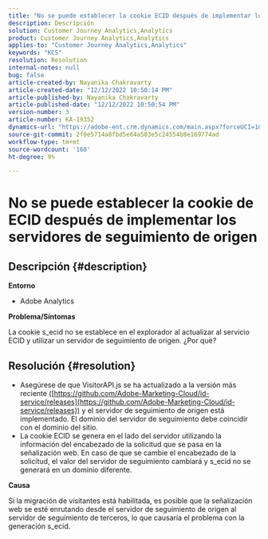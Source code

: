 ```yaml
---
title: "No se puede establecer la cookie ECID después de implementar los servidores de seguimiento de origen"
description: Descripción
solution: Customer Journey Analytics,Analytics
product: Customer Journey Analytics,Analytics
applies-to: "Customer Journey Analytics,Analytics"
keywords: "KCS"
resolution: Resolution
internal-notes: null
bug: false
article-created-by: Nayanika Chakravarty
article-created-date: "12/12/2022 10:50:14 PM"
article-published-by: Nayanika Chakravarty
article-published-date: "12/12/2022 10:50:54 PM"
version-number: 3
article-number: KA-19352
dynamics-url: "https://adobe-ent.crm.dynamics.com/main.aspx?forceUCI=1&pagetype=entityrecord&etn=knowledgearticle&id=12c5dd52-6f7a-ed11-81ac-6045bd006b25"
source-git-commit: 2f0e5714a8fbd5e64a503e5c24554b8e169774ad
workflow-type: tm+mt
source-wordcount: '168'
ht-degree: 9%

---
```


# No se puede establecer la cookie de ECID después de implementar los servidores de seguimiento de origen

## Descripción {#description}


<b>Entorno</b>

- Adobe Analytics

<b>Problema/Síntomas</b>

La cookie s_ecid no se establece en el explorador al actualizar al servicio ECID y utilizar un servidor de seguimiento de origen. ¿Por qué?


## Resolución {#resolution}


- Asegúrese de que VisitorAPI.js se ha actualizado a la versión más reciente ([https://github.com/Adobe-Marketing-Cloud/id-service/releases](https://github.com/Adobe-Marketing-Cloud/id-service/releases)) y el servidor de seguimiento de origen está implementado. El dominio del servidor de seguimiento debe coincidir con el dominio del sitio.
- La cookie ECID se genera en el lado del servidor utilizando la información del encabezado de la solicitud que se pasa en la señalización web. En caso de que se cambie el encabezado de la solicitud, el valor del servidor de seguimiento cambiará y s_ecid no se generará en un dominio diferente.


<b>Causa</b>

Si la migración de visitantes está habilitada, es posible que la señalización web se esté enrutando desde el servidor de seguimiento de origen al servidor de seguimiento de terceros, lo que causaría el problema con la generación s_ecid.
